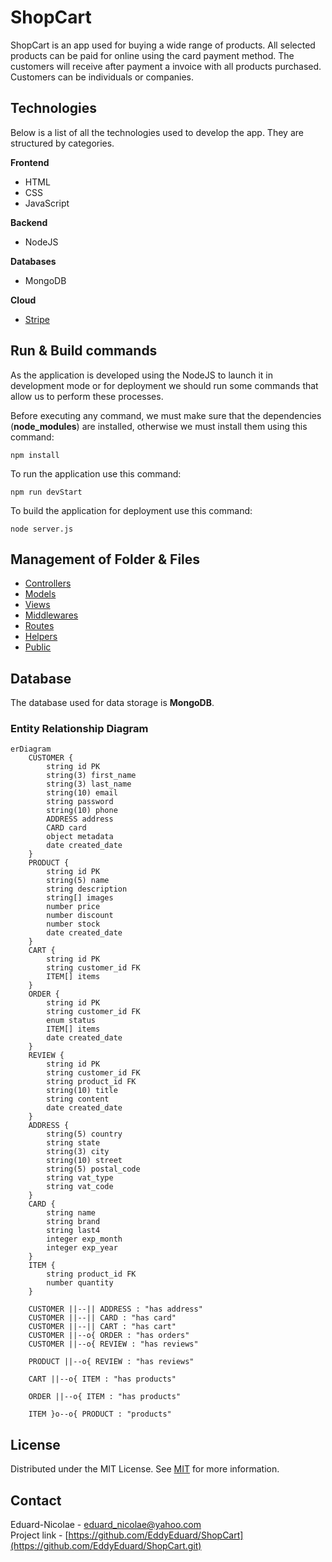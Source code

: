 # ShopCart

ShopCart is an app used for buying a wide range of products. All selected products can be paid for online using the card payment method. The customers will receive after payment a invoice with all products purchased. Customers can be individuals or companies.

## Technologies

Below is a list of all the technologies used to develop the app. They are structured by categories.

**Frontend** 
   - HTML
   - CSS
   - JavaScript

**Backend**
   - NodeJS

**Databases**
   - MongoDB

**Cloud**
   - [Stripe](https://stripe.com/docs/api)

## Run & Build commands

As the application is developed using the NodeJS to launch it in development mode or for deployment we should run some commands that allow us to perform these processes.

Before executing any command, we must make sure that the dependencies (**node_modules**) are installed, otherwise we must install them using this command:
```
npm install
```

To run the application use this command:
```
npm run devStart
```

To build the application for deployment use this command:
```
node server.js
```

## Management of Folder & Files

- [Controllers](https://github.com/EddyEduard/ShopCart/tree/main/controllers)
- [Models](https://github.com/EddyEduard/ShopCart/tree/main/models)
- [Views](https://github.com/EddyEduard/ShopCart/tree/main/views)
- [Middlewares](https://github.com/EddyEduard/ShopCart/tree/main/middlewares)
- [Routes](https://github.com/EddyEduard/ShopCart/tree/main/routes)
- [Helpers](https://github.com/EddyEduard/ShopCart/tree/main/helpers)
- [Public](https://github.com/EddyEduard/ShopCart/tree/main/public)

## Database

The database used for data storage is **MongoDB**.

### Entity Relationship Diagram

```mermaid
erDiagram
    CUSTOMER {
        string id PK
        string(3) first_name
        string(3) last_name
        string(10) email
        string password
        string(10) phone
        ADDRESS address
        CARD card
        object metadata
        date created_date
    }
    PRODUCT {
        string id PK
        string(5) name
        string description
        string[] images
        number price
        number discount
        number stock
        date created_date
    }
    CART {
        string id PK
        string customer_id FK
        ITEM[] items
    }
    ORDER {
        string id PK
        string customer_id FK
        enum status
        ITEM[] items
        date created_date
    }
    REVIEW {
        string id PK
        string customer_id FK
        string product_id FK
        string(10) title
        string content
        date created_date
    }
    ADDRESS {
        string(5) country
        string state
        string(3) city
        string(10) street
        string(5) postal_code
        string vat_type
        string vat_code
    }
    CARD {
        string name
        string brand
        string last4
        integer exp_month
        integer exp_year
    }
    ITEM {
        string product_id FK
        number quantity
    }

    CUSTOMER ||--|| ADDRESS : "has address"
    CUSTOMER ||--|| CARD : "has card"
    CUSTOMER ||--|| CART : "has cart"
    CUSTOMER ||--o{ ORDER : "has orders"
    CUSTOMER ||--o{ REVIEW : "has reviews"

    PRODUCT ||--o{ REVIEW : "has reviews"

    CART ||--o{ ITEM : "has products"

    ORDER ||--o{ ITEM : "has products"

    ITEM }o--o{ PRODUCT : "products"
```

## License
Distributed under the MIT License. See [MIT](https://github.com/EddyEduard/ShopCart/blob/master/LICENSE) for more information.

## Contact
Eduard-Nicolae - [eduard_nicolae@yahoo.com](mailTo:eduard_nicolae@yahoo.com)
\
Project link - [https://github.com/EddyEduard/ShopCart](https://github.com/EddyEduard/ShopCart.git)
